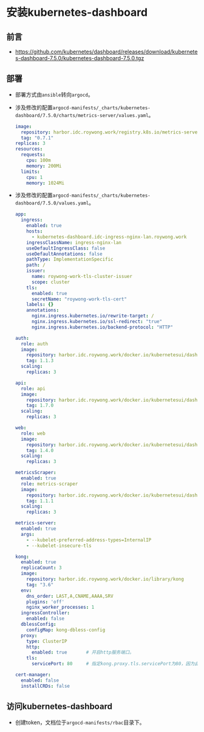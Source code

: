 # 安装kubernetes-dashboard

## 前言
- https://github.com/kubernetes/dashboard/releases/download/kubernetes-dashboard-7.5.0/kubernetes-dashboard-7.5.0.tgz

## 部署
- 部署方式由`ansible`转向`argocd`。

- 涉及修改的配置`argocd-manifests/_charts/kubernetes-dashboard/7.5.0/charts/metrics-server/values.yaml`。
  ```yaml
  image:
    repository: harbor.idc.roywong.work/registry.k8s.io/metrics-server/metrics-server
    tag: "0.7.1"
  replicas: 3
  resources:
    requests:
      cpu: 100m
      memory: 200Mi
    limits:
      cpu: 1
      memory: 1024Mi
  ```

- 涉及修改的配置`argocd-manifests/_charts/kubernetes-dashboard/7.5.0/values.yaml`。
  ```yaml
  app:
    ingress:
      enabled: true
      hosts:
        - kubernetes-dashboard.idc-ingress-nginx-lan.roywong.work
      ingressClassName: ingress-nginx-lan
      useDefaultIngressClass: false
      useDefaultAnnotations: false
      pathType: ImplementationSpecific
      path: /
      issuer:
        name: roywong-work-tls-cluster-issuer
        scope: cluster
      tls:
        enabled: true
        secretName: "roywong-work-tls-cert"
      labels: {}
      annotations:
        nginx.ingress.kubernetes.io/rewrite-target: /
        nginx.ingress.kubernetes.io/ssl-redirect: "true"
        nginx.ingress.kubernetes.io/backend-protocol: "HTTP"
  
  auth:
    role: auth
    image:
      repository: harbor.idc.roywong.work/docker.io/kubernetesui/dashboard-auth
      tag: 1.1.3
    scaling:
      replicas: 3
  
  api:
    role: api
    image:
      repository: harbor.idc.roywong.work/docker.io/kubernetesui/dashboard-api
      tag: 1.7.0
    scaling:
      replicas: 3
  
  web:
    role: web
    image:
      repository: harbor.idc.roywong.work/docker.io/kubernetesui/dashboard-web
      tag: 1.4.0
    scaling:
      replicas: 3
  
  metricsScraper:
    enabled: true
    role: metrics-scraper
    image:
      repository: harbor.idc.roywong.work/docker.io/kubernetesui/dashboard-metrics-scraper
      tag: 1.1.1
    scaling:
      replicas: 3
  
  metrics-server:
    enabled: true
    args:
      - --kubelet-preferred-address-types=InternalIP
      - --kubelet-insecure-tls
  
  kong:
    enabled: true
    replicaCount: 3
    image:
      repository: harbor.idc.roywong.work/docker.io/library/kong
      tag: "3.6"
    env:
      dns_order: LAST,A,CNAME,AAAA,SRV
      plugins: 'off'
      nginx_worker_processes: 1
    ingressController:
      enabled: false
    dblessConfig:
      configMap: kong-dbless-config
    proxy:
      type: ClusterIP
      http:
        enabled: true       # 开启http服务端口。
      tls:
        servicePort: 80     # 指定kong.proxy.tls.servicePort为80，因为此时的集群中已经安装好了cert-manager，并且可以正常签发证书了。
  
  cert-manager:
    enabled: false
    installCRDs: false
  ```

## 访问kubernetes-dashboard
- 创建token，文档位于`argocd-manifests/rbac`目录下。